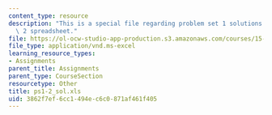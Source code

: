 ```yaml
---
content_type: resource
description: "This is a special file regarding problem set 1 solutions \u2013 group\
  \ 2 spreadsheet."
file: https://ol-ocw-studio-app-production.s3.amazonaws.com/courses/15-053-optimization-methods-in-management-science-spring-2013/3862f7ef6cc1494ec6c0871af461f405_ps1-2_sol.xls
file_type: application/vnd.ms-excel
learning_resource_types:
- Assignments
parent_title: Assignments
parent_type: CourseSection
resourcetype: Other
title: ps1-2_sol.xls
uid: 3862f7ef-6cc1-494e-c6c0-871af461f405
---
```

